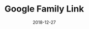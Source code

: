 ---
layout: site
title: "Google Family Link"
date: 2018-12-27
categories: [google]
version: 0.0.0
major: 0
minor: 0
patch: 0
slug: google-family-link
link: https://families.google.com/familylink
submitter: lpolepeddi
permalink: /sites/:slug
---